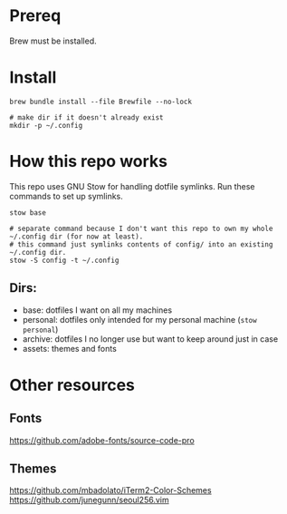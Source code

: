 # Prereq

Brew must be installed.

# Install

```shell
brew bundle install --file Brewfile --no-lock

# make dir if it doesn't already exist
mkdir -p ~/.config
```

# How this repo works

This repo uses GNU Stow for handling dotfile symlinks. Run these commands to set up symlinks.

```shell
stow base

# separate command because I don't want this repo to own my whole ~/.config dir (for now at least).
# this command just symlinks contents of config/ into an existing ~/.config dir.
stow -S config -t ~/.config
```

## Dirs:

- base: dotfiles I want on all my machines
- personal: dotfiles only intended for my personal machine (`stow personal`)
- archive: dotfiles I no longer use but want to keep around just in case
- assets: themes and fonts

# Other resources
## Fonts

https://github.com/adobe-fonts/source-code-pro

## Themes

https://github.com/mbadolato/iTerm2-Color-Schemes
https://github.com/junegunn/seoul256.vim

